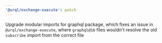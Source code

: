 ```yaml
---
'@urql/exchange-execute': patch
---
```


Upgrade modular imports for graphql package, which fixes an issue in `@urql/exchange-execute`, where `graphql@16` files wouldn't resolve the old `subscribe` import from the correct file
